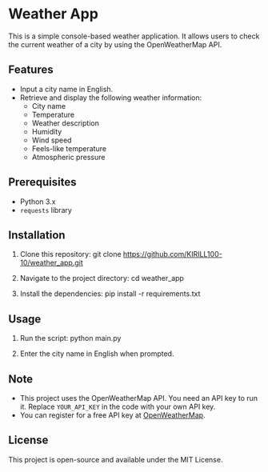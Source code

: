 # Weather App

This is a simple console-based weather application. It allows users to check the current weather of a city by using the OpenWeatherMap API.

## Features

- Input a city name in English.
- Retrieve and display the following weather information:
  - City name
  - Temperature
  - Weather description
  - Humidity
  - Wind speed
  - Feels-like temperature
  - Atmospheric pressure

## Prerequisites

- Python 3.x
- `requests` library

## Installation

1. Clone this repository:
git clone https://github.com/KIRILL100-10/weather_app.git

2. Navigate to the project directory:
cd weather_app

3. Install the dependencies:
pip install -r requirements.txt


## Usage

1. Run the script:
python main.py

2. Enter the city name in English when prompted.

## Note

- This project uses the OpenWeatherMap API. You need an API key to run it. Replace `YOUR_API_KEY` in the code with your own API key.
- You can register for a free API key at [OpenWeatherMap](https://openweathermap.org/).

## License

This project is open-source and available under the MIT License.
